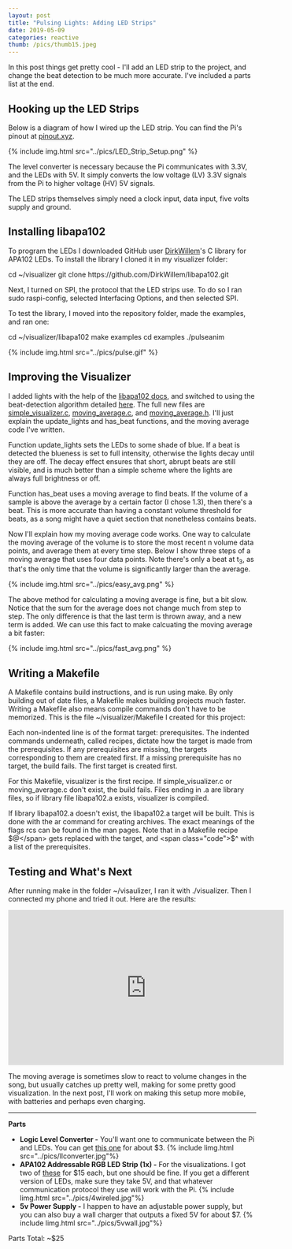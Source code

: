 ```yaml
---
layout: post
title: "Pulsing Lights: Adding LED Strips"
date: 2019-05-09
categories: reactive
thumb: /pics/thumb15.jpeg
---
```


In this post things get pretty cool - I'll add an LED strip to the project, and change the beat detection to be much more accurate. I've included a parts list at the end.

## Hooking up the LED Strips
Below  is a diagram of how I wired up the LED strip. You can find the Pi's pinout at [pinout.xyz](https://www.pinout.xyz).

{% include img.html src="../pics/LED_Strip_Setup.png" %}


The level converter is necessary because the Pi communicates with 3.3V, and the LEDs with 5V. It simply converts the low voltage (LV) 3.3V signals from the Pi to higher voltage (HV) 5V signals.

The LED strips themselves simply need a clock input, data input, five volts supply and ground.

## Installing libapa102
To program the LEDs I downloaded GitHub user [DirkWillem](https://github.com/DirkWillem)'s C library for APA102 LEDs. To install the library I cloned it in my visualizer folder:
<div class="code">cd ~/visualizer
git clone https://github.com/DirkWillem/libapa102.git
</div>

Next, I turned on SPI, the protocol that the LED strips use. To do so I ran <span class="code">sudo raspi-config</span>, selected <span class="code">Interfacing Options</span>, and then selected <span class="code">SPI</span>.

To test the library, I moved into the repository folder, made the examples, and ran one:
<div class="code">cd ~/visualizer/libapa102
make examples
cd examples
./pulseanim
</div>

{% include img.html src="../pics/pulse.gif" %}

## Improving the Visualizer
I added lights with the help of the [libapa102 docs](http://libapa102.dirkwillem.nl/), and switched to using the beat-detection algorithm detailed [here](http://archive.gamedev.net/archive/reference/programming/features/beatdetection/). The full new files are [simple_visualizer.c](https://gist.github.com/J3698/f32cc88daeefeb607dfdf080030332fb), [moving_average.c](https://gist.github.com/J3698/8122358691f778532e386b947adf8843), and [moving_average.h](https://gist.github.com/J3698/41714b49a8594450c7fba9ac6a4834f0). I'll just explain the update_lights and has_beat functions, and the moving average code I've written.

<script src="https://gist.github.com/J3698/ff73c5da9a8aa8ff3dc7a54066caf4c5.js"></script>

Function update_lights sets the LEDs to some shade of blue. If a beat is detected the blueness is set to full intensity, otherwise the lights decay until they are off. The decay effect ensures that short, abrupt beats are still visible, and is much better than a simple scheme where the lights are always full brightness or off.

<script src="https://gist.github.com/J3698/3cb2e56b7b4d130859ac5734870c0e74.js"></script>

Function has_beat uses a moving average to find beats. If the volume of a sample  is above the average by a certain factor (I chose 1.3), then there's a beat. This is more accurate than having a constant volume threshold for beats, as a song might have a quiet section that nonetheless contains beats.

Now I'll explain how my moving average code works. One way to calculate the moving average of the volume is to store the most recent n volume data points, and average them at every time step. Below I show three steps of a moving average that uses four data points. Note there's only a beat at t<sub>3</sub>, as that's the only time that the volume is significantly larger than the average.

{% include img.html src="../pics/easy_avg.png" %}

The above method for calculating a moving average is fine, but a bit slow. Notice that the sum for the average does not change much from step to step. The only difference is that the last term is thrown away, and a new term is added. We can use this fact to make calcuating the moving average a bit faster:

{% include img.html src="../pics/fast_avg.png" %}

## Writing a Makefile

A Makefile contains build instructions, and is run using <span class="code">make</span>. By only building out of date files, a Makefile makes building projects much faster. Writing a Makefile also means compile commands don't have to be memorized. This is the file <span class="code">~/visualizer/Makefile</span> I created for this project:

<script src="https://gist.github.com/J3698/b0a47789be5c9fe29ff0035a8a54276a.js"></script>

Each non-indented line is of the format <span class="code">target: prerequisites</span>. The indented commands underneath, called recipes, dictate how the target is made from the prerequisites. If any prerequisites are missing, the targets corresponding to them are created first. If a missing prerequisite has no target, the build fails. The first target is created first.

For this Makefile, visualizer is the first recipe. If <span class="code">simple_visualizer.c</span> or <span class="code">moving_average.c</span> don't exist, the build fails. Files ending in .a are library files, so if library file <span class="code">libapa102.a</span> exists, visualizer is compiled.

If library <span class="code">libapa102.a</span> doesn't exist, the <span class="code">libapa102.a</span> target will be built. This is done with the <span class="code">ar</span> command for creating archives. The exact meanings of the flags <span class="code">rcs</span> can be found in the man pages. Note that in a Makefile recipe <span class="code">$@</span> gets replaced with the target, and <span class="code">$^</span> with a list of the prerequisites.

## Testing and What's Next

After running <span class="code">make</span> in the folder <span class="code">~/visaulizer</span>, I ran it with <span class="code">./visualizer</span>. Then I connected my phone and tried it out. Here are the results:

<iframe width="560" height="315" src="https://www.youtube-nocookie.com/embed/0izzz1nONxY" frameborder="0" allow="accelerometer; autoplay; encrypted-media; gyroscope; picture-in-picture" allowfullscreen></iframe>

The moving average is sometimes slow to react to volume changes in the song, but usually catches up pretty well, making for some pretty good visualization. In the next post, I'll work on making this setup more mobile, with batteries and perhaps even charging.

---

**Parts**

* **Logic Level Converter -** You'll want one to communicate between the Pi and LEDs. You can get [this one](https://www.amazon.com/dp/B00ZC6B8VM) for about $3.
{% include limg.html src="../pics/llconverter.jpg"%}
* **APA102 Addressable RGB LED Strip (1x) -** For the visualizations. I got two of [these](https://www.sparkfun.com/products/14015) for $15 each, but one should be fine. If you get a different version of LEDs, make sure they take 5V, and that whatever communication protocol they use will work with the Pi.
{% include limg.html src="../pics/4wireled.jpg"%}
* **5v Power Supply -** I happen to have an adjustable power supply, but you can also buy a wall charger that outputs a fixed 5V for about $7.
{% include limg.html src="../pics/5vwall.jpg"%}

Parts Total: ~$25


